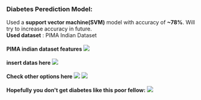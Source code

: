 ### Diabetes Perediction Model:
Used a <b>support vector machine(SVM)</b> model with accuracy of <b>~78%</b>. Will try to increase accuracy in future.
<br>
<b>Used dataset</b> : PIMA Indian Dataset
<br>
<br>
<b>PIMA indian dataset features</b>
<image src="https://github.com/Ritax2003/Diabetes-Prediction/blob/61d00aac5e254f9ae17b40958592bed0f6745b76/Pics/1.png">
<br>
<br>
<b>insert datas here</b>
<image src="https://github.com/Ritax2003/Diabetes-Prediction/blob/61d00aac5e254f9ae17b40958592bed0f6745b76/Pics/2.png">
<br>
<br>
<b>Check other options here</b>
<image src="https://github.com/Ritax2003/Diabetes-Prediction/blob/61d00aac5e254f9ae17b40958592bed0f6745b76/Pics/2marked.png">
<image src="https://github.com/Ritax2003/Diabetes-Prediction/blob/61d00aac5e254f9ae17b40958592bed0f6745b76/Pics/3.png">
<br>
<br>
<b>Hopefully you don't get diabetes like this poor fellow:</b>
<image src="https://github.com/Ritax2003/Diabetes-Prediction/blob/61d00aac5e254f9ae17b40958592bed0f6745b76/Pics/4.png">
